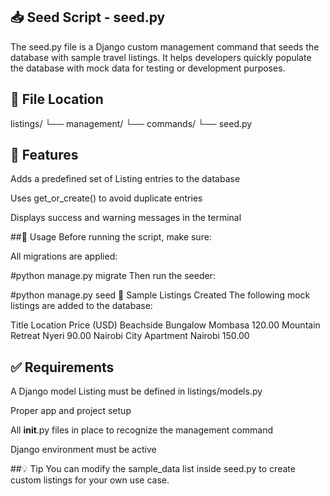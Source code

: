 ## 📥 Seed Script - seed.py
The seed.py file is a Django custom management command that seeds the database with sample travel listings. It helps developers quickly populate the database with mock data for testing or development purposes.

## 📌 File Location
listings/
└── management/
    └── commands/
        └── seed.py
## 🧩 Features
Adds a predefined set of Listing entries to the database

Uses get_or_create() to avoid duplicate entries

Displays success and warning messages in the terminal

##🚀 Usage
Before running the script, make sure:

All migrations are applied:

#python manage.py migrate
Then run the seeder:

#python manage.py seed
🔁 Sample Listings Created
The following mock listings are added to the database:

Title	Location	Price (USD)
Beachside Bungalow	Mombasa	120.00
Mountain Retreat	Nyeri	90.00
Nairobi City Apartment	Nairobi	150.00

## ✅ Requirements
A Django model Listing must be defined in listings/models.py

Proper app and project setup

All __init__.py files in place to recognize the management command

Django environment must be active

##💡 Tip
You can modify the sample_data list inside seed.py to create custom listings for your own use case.


